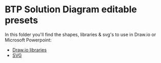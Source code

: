 # BTP Solution Diagram editable presets

In this folder you'll find the shapes, libraries & svg's to use in Draw.io or Microsoft Powerpoint:

- [Draw.io libraries](/assets/shape-libraries-and-editable-presets/draw.io/)
- [SVG](/assets/shape-libraries-and-editable-presets/svg/)
